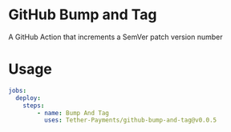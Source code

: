 # GitHub Bump and Tag

A GitHub Action that increments a SemVer patch version number

# Usage
```yaml
jobs:
  deploy:
    steps:
        - name: Bump And Tag
          uses: Tether-Payments/github-bump-and-tag@v0.0.5
```
